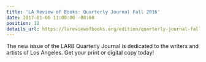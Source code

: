 ```yaml
---
title: 'LA Review of Books: Quarterly Journal Fall 2016'
date: 2017-01-06 11:00:00 -08:00
position: 12
details_url: https://lareviewofbooks.org/edition/quarterly-journal-fall-2016/
---
```


The new issue of the LARB Quarterly Journal is dedicated to the writers and artists of Los Angeles. Get your print or digital copy today!

